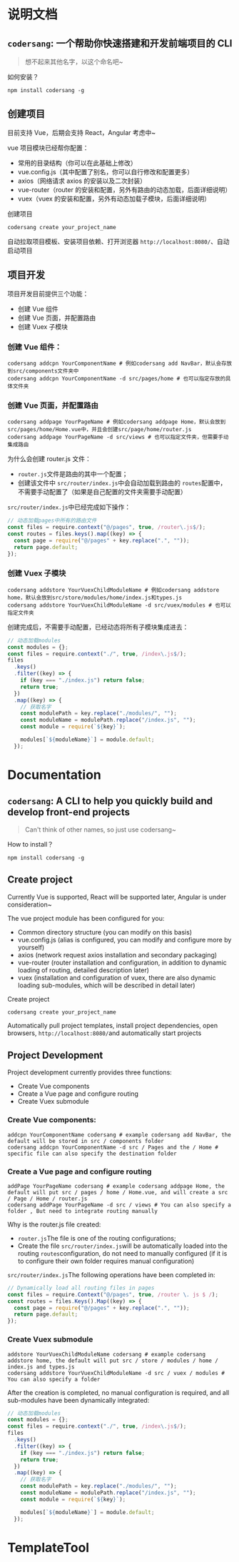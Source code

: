 # 说明文档

## `codersang`: 一个帮助你快速搭建和开发前端项目的 CLI

> 想不起来其他名字，以这个命名吧~

如何安装？

```shell
npm install codersang -g
```

## 创建项目

目前支持 Vue，后期会支持 React，Angular 考虑中~

vue 项目模块已经帮你配置：

- 常用的目录结构（你可以在此基础上修改）
- vue.config.js（其中配置了别名，你可以自行修改和配置更多）
- axios（网络请求 axios 的安装以及二次封装）
- vue-router（router 的安装和配置，另外有路由的动态加载，后面详细说明）
- vuex（vuex 的安装和配置，另外有动态加载子模块，后面详细说明）

创建项目

```shell
codersang create your_project_name
```

自动拉取项目模板、安装项目依赖、打开浏览器 `http://localhost:8080/`、自动启动项目

## 项目开发

项目开发目前提供三个功能：

- 创建 Vue 组件
- 创建 Vue 页面，并配置路由
- 创建 Vuex 子模块

### 创建 Vue 组件：

```shell
codersang addcpn YourComponentName # 例如codersang add NavBar，默认会存放到src/components文件夹中
codersang addcpn YourComponentName -d src/pages/home # 也可以指定存放的具体文件夹
```

### 创建 Vue 页面，并配置路由

```shell
codersang addpage YourPageName # 例如codersang addpage Home，默认会放到src/pages/home/Home.vue中，并且会创建src/page/home/router.js
codersang addpage YourPageName -d src/views # 也可以指定文件夹，但需要手动集成路由
```

为什么会创建 router.js 文件：

- `router.js`文件是路由的其中一个配置；
- 创建该文件中 `src/router/index.js`中会自动加载到路由的 `routes`配置中，不需要手动配置了（如果是自己配置的文件夹需要手动配置）

`src/router/index.js`中已经完成如下操作：

```js
// 动态加载pages中所有的路由文件
const files = require.context("@/pages", true, /router\.js$/);
const routes = files.keys().map((key) => {
  const page = require("@/pages" + key.replace(".", ""));
  return page.default;
});
```

### 创建 Vuex 子模块

```shell
codersang addstore YourVuexChildModuleName # 例如codersang addstore home，默认会放到src/store/modules/home/index.js和types.js
codersang addstore YourVuexChildModuleName -d src/vuex/modules # 也可以指定文件夹
```

创建完成后，不需要手动配置，已经动态将所有子模块集成进去：

```js
// 动态加载modules
const modules = {};
const files = require.context("./", true, /index\.js$/);
files
  .keys()
  .filter((key) => {
    if (key === "./index.js") return false;
    return true;
  })
  .map((key) => {
    // 获取名字
    const modulePath = key.replace("./modules/", "");
    const moduleName = modulePath.replace("/index.js", "");
    const module = require(`${key}`);

    modules[`${moduleName}`] = module.default;
  });
```

# Documentation

## `codersang`: A CLI to help you quickly build and develop front-end projects

> Can't think of other names, so just use codersang~

How to install？

```shell
npm install codersang -g
```

## Create project

Currently Vue is supported, React will be supported later, Angular is under consideration~

The vue project module has been configured for you:

- Common directory structure (you can modify on this basis)
- vue.config.js (alias is configured, you can modify and configure more by yourself)
- axios (network request axios installation and secondary packaging)
- vue-router (router installation and configuration, in addition to dynamic loading of routing, detailed description later)
- vuex (installation and configuration of vuex, there are also dynamic loading sub-modules, which will be described in detail later)

Create project

```shell
codersang create your_project_name
```

Automatically pull project templates, install project dependencies, open browsers, `http://localhost:8080/`and automatically start projects

## Project Development

Project development currently provides three functions:

- Create Vue components
- Create a Vue page and configure routing
- Create Vuex submodule

### Create Vue components:

```shell
addcpn YourComponentName codersang # example codersang add NavBar, the default will be stored in src / components folder
codersang addcpn YourComponentName -d src / Pages and the / Home # specific file can also specify the destination folder
```

### Create a Vue page and configure routing

```shell
addPage YourPageName codersang # example codersang addpage Home, the default will put src / pages / home / Home.vue, and will create a src / Page / Home / router.js
codersang addPage YourPageName -d src / views # You can also specify a folder , But need to integrate routing manually
```

Why is the router.js file created:

- `router.js`The file is one of the routing configurations;
- Create the file `src/router/index.js`will be automatically loaded into the routing `routes`configuration, do not need to manually configured (if it is to configure their own folder requires manual configuration)

`src/router/index.js`The following operations have been completed in:

```js
// Dynamically load all routing files in pages
const files = require.Context("@/pages", true, /router \. js $ /);
const routes = files.Keys().Map((key) => {
  const page = require("@/pages" + key.replace(".", ""));
  return page.default;
});
```

### Create Vuex submodule

```shell
addstore YourVuexChildModuleName codersang # example codersang addstore home, the default will put src / store / modules / home / index.js and types.js
codersang addstore YourVuexChildModuleName -d src / vuex / modules # You can also specify a folder
```

After the creation is completed, no manual configuration is required, and all sub-modules have been dynamically integrated:

```js
// 动态加载modules
const modules = {};
const files = require.context("./", true, /index\.js$/);
files
  .keys()
  .filter((key) => {
    if (key === "./index.js") return false;
    return true;
  })
  .map((key) => {
    // 获取名字
    const modulePath = key.replace("./modules/", "");
    const moduleName = modulePath.replace("/index.js", "");
    const module = require(`${key}`);

    modules[`${moduleName}`] = module.default;
  });
```
# TemplateTool
